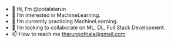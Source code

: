 - 👋 Hi, I’m @potalatarun
- 👀 I’m interested in MachineLearning.
- 🌱 I’m currently practicing MachineLearning.
- 💞️ I’m looking to collaborate on ML, DL, Full Stack Development.
- 📫 How to reach me tharunpothala@gmail.com

<!---
potalatarun/potalatarun is a ✨ special ✨ repository because its `README.md` (this file) appears on your GitHub profile.
You can click the Preview link to take a look at your changes.
--->

